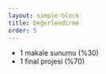 ```yaml
---
layout: simple-block
title: Değerlendirme
order: 5
---
```


    
- 1 makale sunumu (%30)
- 1 final projesi (%70)
  